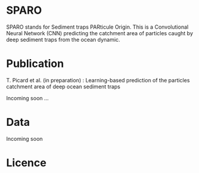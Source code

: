 # SPARO

SPARO stands for Sediment traps PARticule Origin. This is a Convolutional Neural Network (CNN) predicting the catchment area of particles caught by deep sediment traps from the ocean dynamic.

# Publication

T. Picard et al. (in preparation) : Learning-based prediction of the particles catchment area of deep ocean sediment traps 

Incoming soon ...

# Data

Incoming soon

# Licence 
